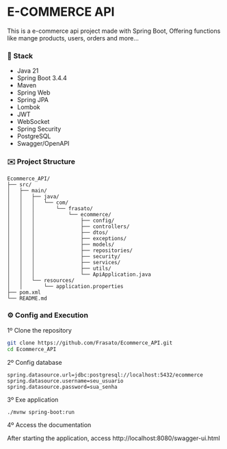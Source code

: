 # E-COMMERCE API
<p>This is a e-commerce api project made with Spring Boot, Offering functions like mange products, users, orders and more...</p>

### 🚀 Stack

- Java 21
- Spring Boot 3.4.4
- Maven
- Spring Web
- Spring JPA
- Lombok
- JWT
- WebSocket
- Spring Security
- PostgreSQL
- Swagger/OpenAPI

### ✉️ Project Structure

```declarative
Ecommerce_API/
├── src/
│   ├── main/
│   │   ├── java/
│   │   │   └── com/
│   │   │       └── frasato/
│   │   │           └── ecommerce/
│   │   │               ├── config/
│   │   │               ├── controllers/
│   │   │               ├── dtos/
│   │   │               ├── exceptions/
│   │   │               ├── models/
│   │   │               ├── repositories/
│   │   │               ├── security/
│   │   │               ├── services/
│   │   │               ├── utils/
│   │   │               └── ApiApplication.java
│   │   └── resources/
│   │       └── application.properties
├── pom.xml
└── README.md

```

### ⚙️ Config and Execution

1º Clone the repository
```bash
git clone https://github.com/Frasato/Ecommerce_API.git
cd Ecommerce_API
```
2º Config database
```properties
spring.datasource.url=jdbc:postgresql://localhost:5432/ecommerce
spring.datasource.username=seu_usuario
spring.datasource.password=sua_senha
```
3º Exe application
```bash
./mvnw spring-boot:run
```
4º Access the documentation
<p>After starting the application, access http://localhost:8080/swagger-ui.html</p>
